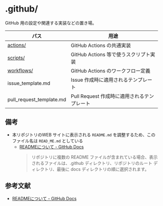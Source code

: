 # .github/
GitHub 用の設定や関連する実装などの置き場。

パス | 用途
--- | ---
[actions/](./actions/) | GitHub Actions の共通実装
[scripts/](./scripts/) | GitHub Actions 等で使うスクリプト実装
[workflows/](./workflows/) | GitHub Actions のワークフロー定義
issue_template.md | Issue 作成時に適用されるテンプレート
pull_request_template.md | Pull Request 作成時に適用されるテンプレート



## 備考
* 本リポジトリのWEB サイトに表示される `README.md` を調整するため、このファイル名は `READ_ME.md` としている
    * [READMEについて - GitHub Docs]
        > リポジトリに複数の README ファイルが含まれている場合、表示されるファイルは、.github ディレクトリ、リポジトリのルート ディレクトリ、最後に docs ディレクトリの順に選択されます。



## 参考文献
* [READMEについて - GitHub Docs]



[READMEについて - GitHub Docs]: https://docs.github.com/ja/repositories/managing-your-repositorys-settings-and-features/customizing-your-repository/about-readmes
